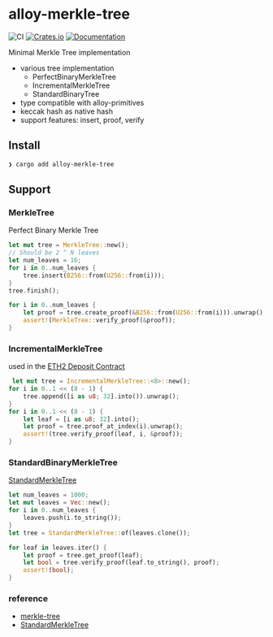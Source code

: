 # alloy-merkle-tree

![CI](https://img.shields.io/github/actions/workflow/status/rkdud007/alloy-merkle-tree/ci.yml?style=flat-square&logo=githubactions&logoColor=white&label=CI)
[![Crates.io](https://img.shields.io/crates/v/alloy-merkle-tree?style=flat-square&logo=lootcrate)](https://crates.io/crates/alloy-merkle-tree)
[![Documentation](https://img.shields.io/docsrs/alloy-merkle-tree)](https://docs.rs/alloy-merkle-tree)

Minimal Merkle Tree implementation

- various tree implementation
  - PerfectBinaryMerkleTree
  - IncrementalMerkleTree
  - StandardBinaryTree
- type compatible with alloy-primitives
- keccak hash as native hash
- support features: insert, proof, verify

## Install

```bash
❯ cargo add alloy-merkle-tree
```

## Support

### MerkleTree

Perfect Binary Merkle Tree

```rust
let mut tree = MerkleTree::new();
// Should be 2 ^ N leaves
let num_leaves = 16;
for i in 0..num_leaves {
    tree.insert(B256::from(U256::from(i)));
}
tree.finish();

for i in 0..num_leaves {
    let proof = tree.create_proof(&B256::from(U256::from(i))).unwrap();
    assert!(MerkleTree::verify_proof(&proof));
}
```

### IncrementalMerkleTree

used in the [ETH2 Deposit Contract](https://etherscan.io/address/0x00000000219ab540356cbb839cbe05303d7705fa)

```rust
 let mut tree = IncrementalMerkleTree::<8>::new();
for i in 0..1 << (8 - 1) {
    tree.append([i as u8; 32].into()).unwrap();
}
for i in 0..1 << (8 - 1) {
    let leaf = [i as u8; 32].into();
    let proof = tree.proof_at_index(i).unwrap();
    assert!(tree.verify_proof(leaf, i, &proof));
}
```

### StandardBinaryMerkleTree

[StandardMerkleTree](https://github.com/OpenZeppelin/merkle-tree)

```rust
let num_leaves = 1000;
let mut leaves = Vec::new();
for i in 0..num_leaves {
    leaves.push(i.to_string());
}
let tree = StandardMerkleTree::of(leaves.clone());

for leaf in leaves.iter() {
    let proof = tree.get_proof(leaf);
    let bool = tree.verify_proof(leaf.to_string(), proof);
    assert!(bool);
}

```

### reference

- [merkle-tree](https://github.com/personaelabs/merkle-tree)
- [StandardMerkleTree](https://github.com/OpenZeppelin/merkle-tree)
